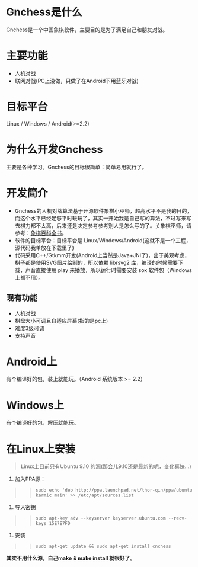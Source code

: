 # Gnchess是什么 #
Gnchess是一个中国象棋软件，主要目的是为了满足自己和朋友对战。
# 主要功能 #
  * 人机对战
  * 联网对战(PC上没做，只做了在Android下用蓝牙对战)
# 目标平台 #
Linux / Windows / Android(>=2.2)
# 为什么开发Gnchess #
主要是各种学习。Gnchess的目标很简单：简单易用就行了。
# 开发简介 #
  * Gnchess的人机对战算法基于开源软件象棋小巫师，超高水平不是我的目的，而这个水平已经足够平时玩玩了，其实一开始我是自己写的算法，不过写来写去棋力都不太高，后来还是决定参考参考别人是怎么写的了。关象棋巫师，请参考：[象棋百科全书](http://www.elephantbase.net/)。
  * 软件的目标平台：目标平台是 Linux/Windows/Android(这就不是一个工程，源代码我单放在下载里了)
  * 代码采用C++/Gtkmm开发(Android上当然是Java+JNI了)，出于美观考虑，棋子都是使用SVG图片绘制的，所以依赖 librsvg2 库，编译的时候需要下载，声音直接使用 play 来播放，所以运行时需要安装 sox 软件包（Windows上都不用）。
## 现有功能 ##
  * 人机对战
  * 棋盘大小可调且自适应屏幕(指的是pc上)
  * 难度3级可调
  * 支持声音
# Android上 #
有个编译好的包，装上就能玩。（Android 系统版本 >= 2.2）
# Windows上 #
有个编译好的包，解压就能玩。
# 在Linux上安装 #
> Linux上目前只有Ubuntu 9.10 的源(那会儿9.10还是最新的呢，变化真快...)
  1. 加入PPA源：
> > `sudo echo 'deb http://ppa.launchpad.net/thor-qin/ppa/ubuntu karmic main' >> /etc/apt/sources.list`
  1. 导入密钥
> > `sudo apt-key adv --keyserver keyserver.ubuntu.com --recv-keys 15E7E7FD`
  1. 安装
> > `sudo apt-get update && sudo apt-get install cnchess`

**其实不用什么源，自己make & make install 就很好了。**